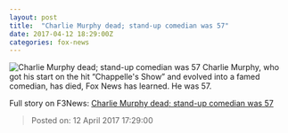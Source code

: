 ```yaml
---
layout: post
title:  "Charlie Murphy dead; stand-up comedian was 57"
date: 2017-04-12 18:29:00Z
categories: fox-news
---
```


![Charlie Murphy dead; stand-up comedian was 57](http://a57.foxnews.com/images.foxnews.com/content/fox-news/entertainment/2017/04/12/charlie-murphy-dead-stand-up-comedian-was-57/_jcr_content/par/featured-media/media-0.img.jpg/0/0/1492017806045.jpg?ve=1)
Charlie Murphy, who got his start on the hit “Chappelle's Show” and evolved into a famed comedian, has died, Fox News has learned. He was 57.


Full story on F3News: [Charlie Murphy dead; stand-up comedian was 57](http://www.f3nws.com/n/bSGGs)

> Posted on: 12 April 2017 17:29:00
